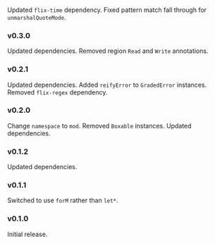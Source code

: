 ### 
   Updated `flix-time` dependency.
   Fixed pattern match fall through for `unmarshalQuoteMode`.

### v0.3.0
   Updated dependencies.
   Removed region `Read` and `Write` annotations.

### v0.2.1
   Updated dependencies.
   Added `reifyError` to `GradedError` instances.
   Removed `flix-regex` dependency.

### v0.2.0
   Change `namespace` to `mod`.
   Removed `Boxable` instances.
   Updated dependencies.

### v0.1.2
   Updated dependencies.

### v0.1.1
   Switched to use `forM` rather than `let*`.

### v0.1.0
   Initial release.
